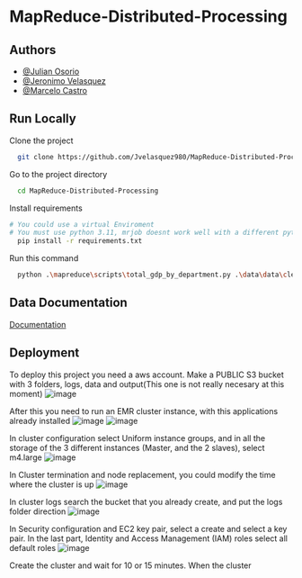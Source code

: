 
# MapReduce-Distributed-Processing


## Authors

- [@Julian Osorio](https://github.com/julitZr)
- [@Jeronimo Velasquez](https://github.com/Jvelasquez980)
- [@Marcelo Castro](https://github.com/Eloven24)


## Run Locally

Clone the project

```bash
  git clone https://github.com/Jvelasquez980/MapReduce-Distributed-Processing.git
```

Go to the project directory

```bash
  cd MapReduce-Distributed-Processing
```

Install requirements

```bash
# You could use a virtual Enviroment
# You must use python 3.11, mrjob doesnt work well with a different python version
  pip install -r requirements.txt
```


Run this command

```bash
  python .\mapreduce\scripts\total_gdp_by_department.py .\data\data\cleaned_gdp_data.csv > .\mapreduce\results\output.txt 
```


## Data Documentation

[Documentation](https://linktodocumentation)


## Deployment

To deploy this project you need a aws account. Make a PUBLIC S3 bucket with 3 folders, logs, data and output(This one is not really necesary at this moment)
![image](https://github.com/user-attachments/assets/d38c4be1-9b57-4344-aae6-452d02820f1f)

After this you need to run an EMR cluster instance, with this applications already installed
![image](https://github.com/user-attachments/assets/e9423b78-1778-46cc-94f8-15b9bfa05410)
![image](https://github.com/user-attachments/assets/18b1e8c7-e7bf-47d3-b338-2be0955b4694)

In cluster configuration select Uniform instance groups, and in all the storage of the 3 different instances (Master, and the 2 slaves), select m4.large
![image](https://github.com/user-attachments/assets/f7aa5148-9dd4-403d-a4ea-4c58f551dc61)

In Cluster termination and node replacement, you could modify the time where the cluster is up
![image](https://github.com/user-attachments/assets/4979b167-a39e-4bb2-919d-b58cd621f96e)

In cluster logs search the bucket that you already create, and put the logs folder direction
![image](https://github.com/user-attachments/assets/94948547-478d-4f43-88da-28e8df8cb9da)

In Security configuration and EC2 key pair, select a create and select a key pair. In the last part, Identity and Access Management (IAM) roles select all default roles
![image](https://github.com/user-attachments/assets/f669cd6e-fda5-4fcd-861f-f54e900ebfa5)

Create the cluster and wait for 10 or 15 minutes. When the cluster






